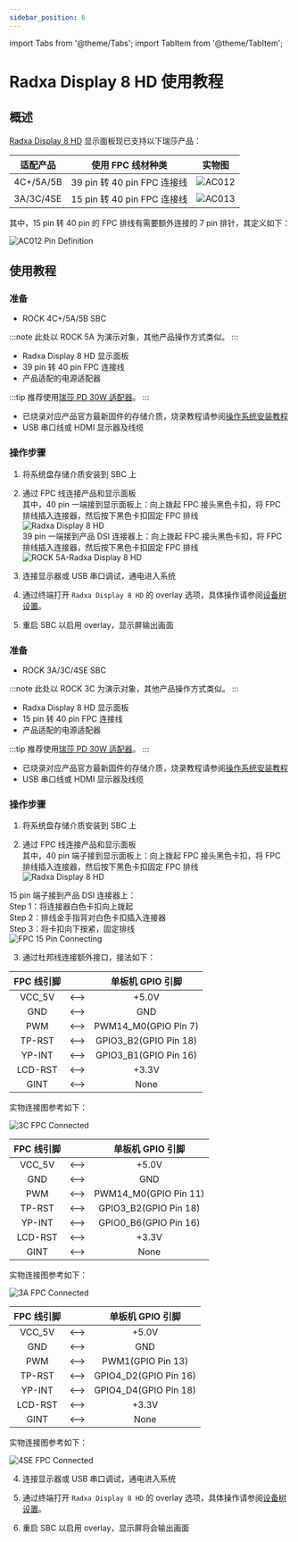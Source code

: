 ```yaml
---
sidebar_position: 6
---
```


import Tabs from '@theme/Tabs';
import TabItem from '@theme/TabItem';

# Radxa Display 8 HD 使用教程

## 概述

[Radxa Display 8 HD](lcd-8-hd-product) 显示面板现已支持以下瑞莎产品：

| 适配产品  | 使用 FPC 线材种类           | 实物图                                         |
| --------- | --------------------------- | ---------------------------------------------- |
| 4C+/5A/5B | 39 pin 转 40 pin FPC 连接线 | ![AC012](/img/accessories/lcd-8-hd/ac013.webp) |
| 3A/3C/4SE | 15 pin 转 40 pin FPC 连接线 | ![AC013](/img/accessories/lcd-8-hd/ac012.webp) |

其中，15 pin 转 40 pin 的 FPC 排线有需要额外连接的 7 pin 排针，其定义如下：

![AC012 Pin Definition](/img/accessories/lcd-8-hd/ac012-pin-definition.webp)

## 使用教程

<Tabs queryString="mode">
<TabItem value="39pin" label="4C+/5A/5B">

### 准备

- ROCK 4C+/5A/5B SBC

:::note
此处以 ROCK 5A 为演示对象，其他产品操作方式类似。
:::

- Radxa Display 8 HD 显示面板
- 39 pin 转 40 pin FPC 连接线
- 产品适配的电源适配器

:::tip
推荐使用[瑞莎 PD 30W 适配器](/accessories/pd_30w)。
:::

- 已烧录对应产品官方最新固件的存储介质，烧录教程请参阅[操作系统安装教程](/general-tutorial/os-installation)
- USB 串口线或 HDMI 显示器及线缆

### 操作步骤

1. 将系统盘存储介质安装到 SBC 上

2. 通过 FPC 线连接产品和显示面板  
   其中，40 pin 一端接到显示面板上：向上拨起 FPC 接头黑色卡扣，将 FPC 排线插入连接器，然后按下黑色卡扣固定 FPC 排线  
   ![Radxa Display 8 HD](/img/accessories/8hd-connect-fpc.webp)  
   39 pin 一端接到产品 DSI 连接器上：向上拨起 FPC 接头黑色卡扣，将 FPC 排线插入连接器，然后按下黑色卡扣固定 FPC 排线  
   ![ROCK 5A-Radxa Display 8 HD](/img/accessories/rock5a-connect-fpc.webp)

3. 连接显示器或 USB 串口调试，通电进入系统

4. 通过终端打开 `Radxa Display 8 HD` 的 overlay 选项，具体操作请参阅[设备树设置](/radxa-os/rsetup/devicetree)。

5. 重启 SBC 以启用 overlay，显示屏输出画面

</TabItem>
<TabItem value="15pin" label="3A/3C/4SE">

### 准备

- ROCK 3A/3C/4SE SBC

:::note
此处以 ROCK 3C 为演示对象，其他产品操作方式类似。
:::

- Radxa Display 8 HD 显示面板
- 15 pin 转 40 pin FPC 连接线
- 产品适配的电源适配器

:::tip
推荐使用[瑞莎 PD 30W 适配器](/accessories/pd_30w)。
:::

- 已烧录对应产品官方最新固件的存储介质，烧录教程请参阅[操作系统安装教程](/general-tutorial/os-installation)
- USB 串口线或 HDMI 显示器及线缆

### 操作步骤

1. 将系统盘存储介质安装到 SBC 上

2. 通过 FPC 线连接产品和显示面板  
   其中，40 pin 端子接到显示面板上：向上拨起 FPC 接头黑色卡扣，将 FPC 排线插入连接器，然后按下黑色卡扣固定 FPC 排线  
   ![Radxa Display 8 HD](/img/accessories/8hd-connect-fpc.webp)

15 pin 端子接到产品 DSI 连接器上：  
Step 1：将连接器白色卡扣向上拨起  
Step 2：排线金手指背对白色卡扣插入连接器  
Step 3：将卡扣向下按紧，固定排线  
 ![FPC 15 Pin Connecting](/img/accessories/lcd-8-hd/fpc-15-pin-connecting.webp)

3. 通过杜邦线连接额外接口，接法如下：

<Tabs queryString="model">
<TabItem value="3c" label="ROCK 3C">
<div className='gpio_style'>

| FPC 线引脚 |      |          单板机 GPIO 引脚           |
| :--------: | :--: | :---------------------------------: |
|   VCC_5V   | <--> |  <div className='red'>+5.0V</div>   |
|    GND     | <--> |  <div className='black'>GND</div>   |
|    PWM     | <--> |        PWM14_M0(GPIO Pin 7)         |
|   TP-RST   | <--> |        GPIO3_B2(GPIO Pin 18)        |
|   YP-INT   | <--> |        GPIO3_B1(GPIO Pin 16)        |
|  LCD-RST   | <--> | <div className='yellow'>+3.3V</div> |
|    GINT    | <--> |                None                 |

实物连接图参考如下：

![3C FPC Connected](/img/accessories/lcd-8-hd/3c-fpc-connected.webp)

</div>
</TabItem>
<TabItem value="3a" label="ROCK 3A">
<div className='gpio_style'>

| FPC 线引脚 |      |          单板机 GPIO 引脚           |
| :--------: | :--: | :---------------------------------: |
|   VCC_5V   | <--> |  <div className='red'>+5.0V</div>   |
|    GND     | <--> |  <div className='black'>GND</div>   |
|    PWM     | <--> |        PWM14_M0(GPIO Pin 11)        |
|   TP-RST   | <--> |        GPIO3_B2(GPIO Pin 18)        |
|   YP-INT   | <--> |        GPIO0_B6(GPIO Pin 16)        |
|  LCD-RST   | <--> | <div className='yellow'>+3.3V</div> |
|    GINT    | <--> |                None                 |

实物连接图参考如下：

![3A FPC Connected](/img/accessories/lcd-8-hd/3a-fpc-connected.webp)

</div>
</TabItem>
<TabItem value="4se" label="ROCK 4SE">
<div className='gpio_style'>

| FPC 线引脚 |      |          单板机 GPIO 引脚           |
| :--------: | :--: | :---------------------------------: |
|   VCC_5V   | <--> |  <div className='red'>+5.0V</div>   |
|    GND     | <--> |  <div className='black'>GND</div>   |
|    PWM     | <--> |          PWM1(GPIO Pin 13)          |
|   TP-RST   | <--> |        GPIO4_D2(GPIO Pin 16)        |
|   YP-INT   | <--> |        GPIO4_D4(GPIO Pin 18)        |
|  LCD-RST   | <--> | <div className='yellow'>+3.3V</div> |
|    GINT    | <--> |                None                 |

实物连接图参考如下：

![4SE FPC Connected](/img/accessories/lcd-8-hd/4se-fpc-connected.webp)

</div>
</TabItem>
</Tabs>

4. 连接显示器或 USB 串口调试，通电进入系统

5. 通过终端打开 `Radxa Display 8 HD` 的 overlay 选项，具体操作请参阅[设备树设置](/radxa-os/rsetup/devicetree)。

6. 重启 SBC 以启用 overlay，显示屏将会输出画面

</TabItem>
</Tabs>
